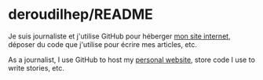 # deroudilhep/README

Je suis journaliste et j'utilise GitHub pour héberger [mon site internet](https://deroudilhep.github.io), déposer du code que j'utilise pour écrire mes articles, etc.

As a journalist, I use GitHub to host my [personal website](https://deroudilhep.github.io), store code I use to write stories, etc.
